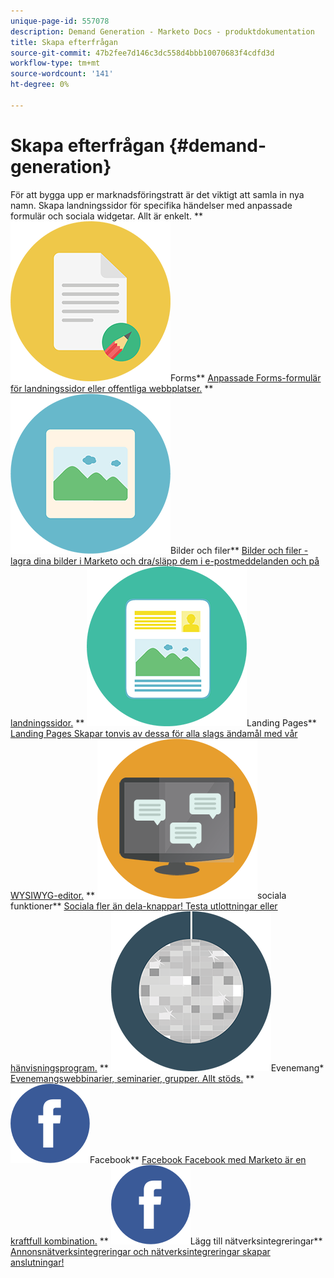```yaml
---
unique-page-id: 557078
description: Demand Generation - Marketo Docs - produktdokumentation
title: Skapa efterfrågan
source-git-commit: 47b2fee7d146c3dc558d4bbb10070683f4cdfd3d
workflow-type: tm+mt
source-wordcount: '141'
ht-degree: 0%

---
```



# Skapa efterfrågan {#demand-generation}

För att bygga upp er marknadsföringstratt är det viktigt att samla in nya namn. Skapa landningssidor för specifika händelser med anpassade formulär och sociala widgetar. Allt är enkelt.
** ![Forms](assets/documents-bookmarks-16.png)Forms** [Anpassade Forms-formulär för landningssidor eller offentliga webbplatser.](https://docs.marketo.com/display/DOCS/Forms)     ** ![Bilder och filer](assets/graphic-design-tools-06.png)Bilder och filer** [Bilder och filer - lagra dina bilder i Marketo och dra/släpp dem i e-postmeddelanden och på landningssidor.](https://docs.marketo.com/display/DOCS/Images+and+Files)     ** ![Landing Pages](assets/office-artboard-80.png)Landing Pages** [Landing Pages Skapar tonvis av dessa för alla slags ändamål med vår WYSIWYG-editor.](https://docs.marketo.com/pages/viewpage.action?pageId=2359689)     ** ![Sociala](assets/chat-messages-18.png)sociala funktioner** [Sociala fler än dela-knappar! Testa utlottningar eller hänvisningsprogram.](https://docs.marketo.com/display/DOCS/Social)     ** ![Evenemang](assets/party-10.png)Evenemang* [Evenemangswebbinarier, seminarier, grupper. Allt stöds.](https://docs.marketo.com/pages/viewpage.action?pageId=2949755)     ** ![Facebook](assets/facebook-icon.png)Facebook** [Facebook Facebook med Marketo är en kraftfull kombination.](https://docs.marketo.com/display/DOCS/Facebook)     ** ![Lägg till nätverksintegrering](assets/facebook-icon.png)Lägg till nätverksintegreringar** [Annonsnätverksintegreringar och nätverksintegreringar skapar anslutningar!](https://docs.marketo.com/display/DOCS/Ad+Network+Integrations)